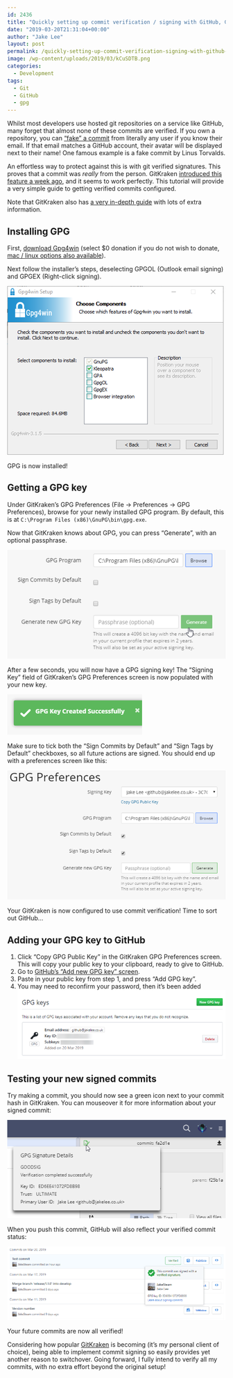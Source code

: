```yaml
---
id: 2436
title: "Quickly setting up commit verification / signing with GitHub, GitKraken, and GPG"
date: "2019-03-20T21:31:04+00:00"
author: "Jake Lee"
layout: post
permalink: /quickly-setting-up-commit-verification-signing-with-github-gitkraken-and-gpg/
image: /wp-content/uploads/2019/03/kCuSDTB.png
categories:
  - Development
tags:
  - Git
  - GitHub
  - gpg
---
```


Whilst most developers use hosted git repositories on a service like GitHub, many forget that almost none of these commits are verified. If you own a repository, you can [“fake” a commit](https://dev.to/agrinman/spoof-a-commit-on-github-from-anyone-4gf4) from literally any user if you know their email. If that email matches a GitHub account, their avatar will be displayed next to their name! One famous example is a fake commit by Linus Torvalds.

An effortless way to protect against this is with git verified signatures. This proves that a commit was _really_ from the person. GitKraken [introduced this feature a week ago](https://support.gitkraken.com/release-notes/current/#version-500), and it seems to work perfectly. This tutorial will provide a very simple guide to getting verified commits configured.

Note that GitKraken also has [a very in-depth guide](https://support.gitkraken.com/git-workflows-and-extensions/commit-signing-with-gpg/) with lots of extra information.

## Installing GPG

First, [download Gpg4win](https://gpg4win.org/get-gpg4win.html) (select $0 donation if you do not wish to donate, [mac / linux options also available](https://support.gitkraken.com/git-workflows-and-extensions/commit-signing-with-gpg/#commit-signing-requirements)).

Next follow the installer’s steps, deselecting GPGOL (Outlook email signing) and GPGEX (Right-click signing).

[![](/wp-content/uploads/2019/03/2HFJNf1.png)](/wp-content/uploads/2019/03/2HFJNf1.png)

GPG is now installed!

## Getting a GPG key

Under GitKraken’s GPG Preferences (File -&gt; Preferences -&gt; GPG Preferences), browse for your newly installed GPG program. By default, this is at `C:\Program Files (x86)\GnuPG\bin\gpg.exe`.

Now that GitKraken knows about GPG, you can press “Generate”, with an optional passphrase.

[![](/wp-content/uploads/2019/03/Qrw6Wbp.png)](/wp-content/uploads/2019/03/Qrw6Wbp.png)

After a few seconds, you will now have a GPG signing key! The “Signing Key” field of GitKraken’s GPG Preferences screen is now populated with your new key.

[![](/wp-content/uploads/2019/03/hzQUOhK.png)](/wp-content/uploads/2019/03/hzQUOhK.png)

Make sure to tick both the “Sign Commits by Default” and “Sign Tags by Default” checkboxes, so all future actions are signed. You should end up with a preferences screen like this:

[![](/wp-content/uploads/2019/03/ovIoBca.png)](/wp-content/uploads/2019/03/ovIoBca.png)

Your GitKraken is now configured to use commit verification! Time to sort out GitHub…

## Adding your GPG key to GitHub

1. Click “Copy GPG Public Key” in the GitKraken GPG Preferences screen. This will copy your public key to your clipboard, ready to give to GitHub.
2. Go to [GitHub’s “Add new GPG key” screen](https://github.com/settings/gpg/new).
3. Paste in your public key from step 1, and press “Add GPG key”.
4. You may need to reconfirm your password, then it’s been added![![](/wp-content/uploads/2019/03/KKkNvmr.png)](/wp-content/uploads/2019/03/KKkNvmr.png)

## Testing your new signed commits

Try making a commit, you should now see a green icon next to your commit hash in GitKraken. You can mouseover it for more information about your signed commit:

[![](/wp-content/uploads/2019/03/NsMyHsN.png)](/wp-content/uploads/2019/03/NsMyHsN.png)

When you push this commit, GitHub will also reflect your verified commit status:

[![](/wp-content/uploads/2019/03/EzwjkUn.png)](/wp-content/uploads/2019/03/EzwjkUn.png)

Your future commits are now all verified!

Considering how popular [GitKraken](https://www.gitkraken.com/download) is becoming (it’s my personal client of choice), being able to implement commit signing so easily provides yet another reason to switchover. Going forward, I fully intend to verify all my commits, with no extra effort beyond the original setup!
